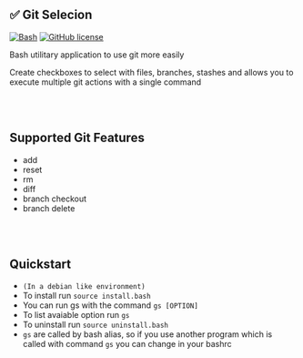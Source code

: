 ## ✅ Git Selecion

[![Bash](https://img.shields.io/badge/language-Bash-green.svg)](https://github.com/pedro-hs/checkbox.sh/blob/master/checkbox.sh) [![GitHub license](https://img.shields.io/badge/license-MIT-blue.svg)](https://raw.githubusercontent.com/pedro-hs/terminal-checkbox.sh/master/LICENSE.md)

Bash utilitary application to use git more easily

Create checkboxes to select with files, branches, stashes and allows you to execute multiple git actions with a single command

<br></br>

## Supported Git Features

- add
- reset
- rm
- diff
- branch checkout
- branch delete

<br></br>

## Quickstart

- `(In a debian like environment)`
- To install run `source install.bash`
- You can run gs with the command `gs [OPTION]`
- To list avaiable option run `gs`
- To uninstall run `source uninstall.bash`
- `gs` are called by bash alias, so if you use another program which is called with command `gs` you can change in your bashrc
